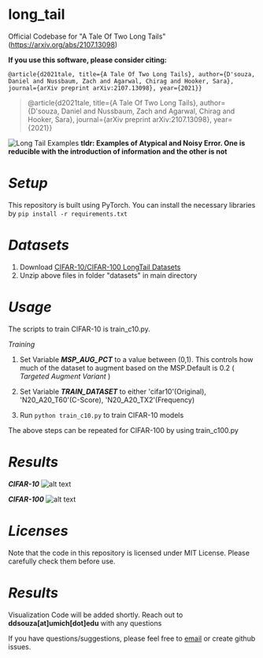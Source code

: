 # long_tail
Official Codebase for "A Tale Of Two Long Tails"(https://arxiv.org/abs/2107.13098)

**If you use this software, please consider citing:**

`@article{d2021tale,
  title={A Tale Of Two Long Tails},
  author={D'souza, Daniel and Nussbaum, Zach and Agarwal, Chirag and Hooker, Sara},
  journal={arXiv preprint arXiv:2107.13098},
  year={2021}}
`

>@article{d2021tale,
  title={A Tale Of Two Long Tails},
  author={D'souza, Daniel and Nussbaum, Zach and Agarwal, Chirag and Hooker, Sara},
  journal={arXiv preprint arXiv:2107.13098},
  year={2021}}


![Long Tail Examples](https://i.ibb.co/ngLndM8/longtail-example.png) **tldr: Examples of Atypical and Noisy Error. One is reducible with the introduction of information and the other is not**


# *Setup*
This repository is built using PyTorch. You can install the necessary libraries by 
`pip install -r requirements.txt`

# *Datasets*
1. Download [CIFAR-10/CIFAR-100 LongTail Datasets](https://drive.google.com/drive/folders/1DXTHDuF81OfZ2wIjsrF13wlqnORa9IPo?usp=sharing)
2. Unzip above files in folder "datasets" in main directory

# *Usage*
The scripts to train CIFAR-10 is train_c10.py.

*Training*

1. Set Variable _**MSP_AUG_PCT**_ to a value between (0,1). This controls how much of the dataset to augment based on the MSP.Default is  0.2 ( _Targeted Augment Variant_ )

2. Set Variable _**TRAIN_DATASET**_ to either 'cifar10'(Original), 'N20_A20_T60'(C-Score), 'N20_A20_TX2'(Frequency)

3. Run `python train_c10.py` to train CIFAR-10 models

The above steps can be repeated for CIFAR-100 by using train_c100.py

# *Results*

**_CIFAR-10_**
![alt text](https://i.ibb.co/jhwPndc/c10.png)

**_CIFAR-100_**
![alt text](https://i.ibb.co/Rpw4fK7/c100.png)

# *Licenses*
Note that the code in this repository is licensed under MIT License. Please carefully check them before use.
# *Results*
Visualization Code will be added shortly. Reach out to **ddsouza[at]umich[dot]edu** with any questions

If you have questions/suggestions, please feel free to [email](mailto:ddsouza@umich.edu) or create github issues.